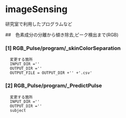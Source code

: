 # imageSensing
研究室で利用したプログラムなど


##　色素成分の分離から傾き除去,ピーク検出まで(RGB)
   ### [1]  RGB_Pulse/program/_skinColorSeparation
      変更する箇所
      INPUT_DIR =''
      OUTPUT_DIR =''
      OUTPUT_FILE = OUTPUT_DIR +'' +'.csv'
   ### [2]  RGB_Pulse/program/_PredictPulse
      変更する箇所
      INPUT_DIR =''
      OUTPUT_DIR =''
      subject




